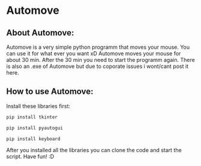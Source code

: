 # Automove
## About Automove:
Automove is a very simple python programm that moves your mouse. You can use it for what ever you want xD
Automove moves your mouse for about 30 min. After the 30 min you need to start the programm again.
There is also an .exe of Automove but due to coporate issues i wont/cant post it here.
## How to use Automove:
Install these libraries first:
```bash
pip install tkinter
```
```bash
pip install pyautogui
```
```bash
pip install keyboard
```
After you installed all the libraries you can clone the code and start the script.
Have fun! :D
